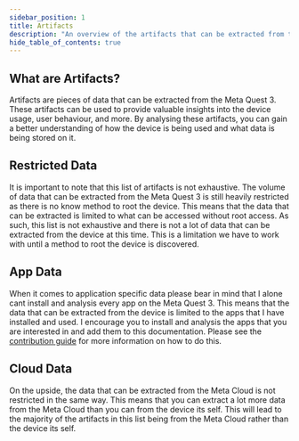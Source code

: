 ```yaml
---
sidebar_position: 1
title: Artifacts
description: "An overview of the artifacts that can be extracted from the data."
hide_table_of_contents: true
---
```


## What are Artifacts?

Artifacts are pieces of data that can be extracted from the Meta Quest 3. These artifacts can be used to provide valuable insights into the device usage, user behaviour, and more. By analysing these artifacts, you can gain a better understanding of how the device is being used and what data is being stored on it.

## Restricted Data

It is important to note that this list of artifacts is not exhaustive. The volume of data that can be extracted from the Meta Quest 3 is still heavily restricted as there is no know method to root the device. This means that the data that can be extracted is limited to what can be accessed without root access. As such, this list is not exhaustive and there is not a lot of data that can be extracted from the device at this time. This is a limitation we have to work with until a method to root the device is discovered.

## App Data

When it comes to application specific data please bear in mind that I alone cant install and analysis every app on the Meta Quest 3. This means that the data that can be extracted from the device is limited to the apps that I have installed and used. I encourage you to install and analysis the apps that you are interested in and add them to this documentation. Please see the [contribution guide](/contributing) for more information on how to do this.

## Cloud Data

On the upside, the data that can be extracted from the Meta Cloud is not restricted in the same way. This means that you can extract a lot more data from the Meta Cloud than you can from the device its self. This will lead to the majority of the artifacts in this list being from the Meta Cloud rather than the device its self.